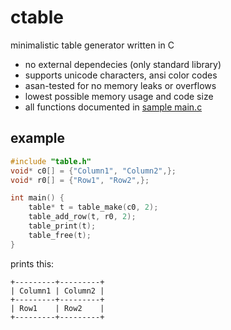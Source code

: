 # ctable
minimalistic table generator written in C
- no external dependecies (only standard library)
- supports unicode characters, ansi color codes
- asan-tested for no memory leaks or overflows
- lowest possible memory usage and code size
- all functions documented in [sample main.c](main.c)

## example
```c
#include "table.h"
void* c0[] = {"Column1", "Column2",};
void* r0[] = {"Row1", "Row2",};

int main() {
    table* t = table_make(c0, 2);
    table_add_row(t, r0, 2);
    table_print(t);
    table_free(t);
}
```
prints this:
```
+---------+---------+
| Column1 | Column2 | 
+---------+---------+
| Row1    | Row2    | 
+---------+---------+
```
